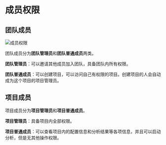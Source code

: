 # 成员权限

## 团队成员

![成员权限](../../../images/team_member.png)

团队成员分为**团队管理员**和**团队普通成员**两类。

**团队管理员**：可以邀请其他成员加入团队，具备团队内所有权限。

**团队普通成员**：可以创建项目，可以访问自己有权限的项目。创建项目的人会自动成为这个项目的项目管理员。

## 项目成员

项目成员分为**项目管理员**和**项目普通成员**。

**项目管理员**：具备项目内全部权限。

**项目普通成员**：可以查看项目内的配置信息和分析结果等各项信息，并且可以启动分析，但是无其他操作权限。
